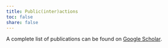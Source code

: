 ```yaml
---
title: Public(inter)actions
toc: false
share: false
---
```


A complete list of publications can be found on [Google Scholar](https://scholar.google.com/citations?hl=en&user=5Ax8m6sAAAAJ&view_op=list_works&sortby=pubdate). 

